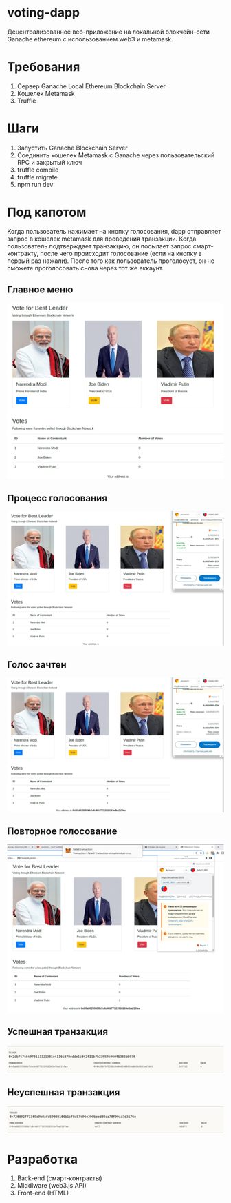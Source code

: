 # voting-dapp
Децентрализованное веб-приложение на локальной блокчейн-сети Ganache ethereum с использованием web3 и metamask.

# Требования
1. Сервер Ganache Local Ethereum Blockchain Server
2. Кошелек Metamask
3. Truffle 

# Шаги
1. Запустить Ganache Blockchain Server
2. Соединить кошелек Metamask с Ganache через пользовательский RPC и закрытый ключ
3. truffle compile
4. truffle migrate
5. npm run dev

# Под капотом
Когда пользователь нажимает на кнопку голосования, dapp отправляет запрос в кошелек metamask для проведения транзакции. Когда пользователь подтверждает транзакцию, он посылает запрос смарт-контракту, после чего происходит голосование (если  на кнопку в первый раз нажали). После того как пользователь проголосует, он не сможете проголосовать снова через тот же аккаунт.

## Главное меню
![Главное меню](https://github.com/lenker0/vote_dapp/blob/main/images/1.jpg)

## Процесс голосования
![Процесс голосования](https://github.com/lenker0/vote_dapp/blob/main/images/2.jpg)

## Голос зачтен
![Голос зачтен](https://github.com/lenker0/vote_dapp/blob/main/images/3.jpg)

## Повторное голосование
![Повторное голосование](https://github.com/lenker0/vote_dapp/blob/main/images/4.jpg)

## Успешная транзакция
![Успешная транзакция](https://github.com/lenker0/vote_dapp/blob/main/images/5.jpg)

## Неуспешная транзакция
![Неуспешная транзакция](https://github.com/lenker0/vote_dapp/blob/main/images/6.jpg)



# Разработка

1. Back-end (смарт-контракты)
2. Middlware (web3.js API)
3. Front-end (HTML)

